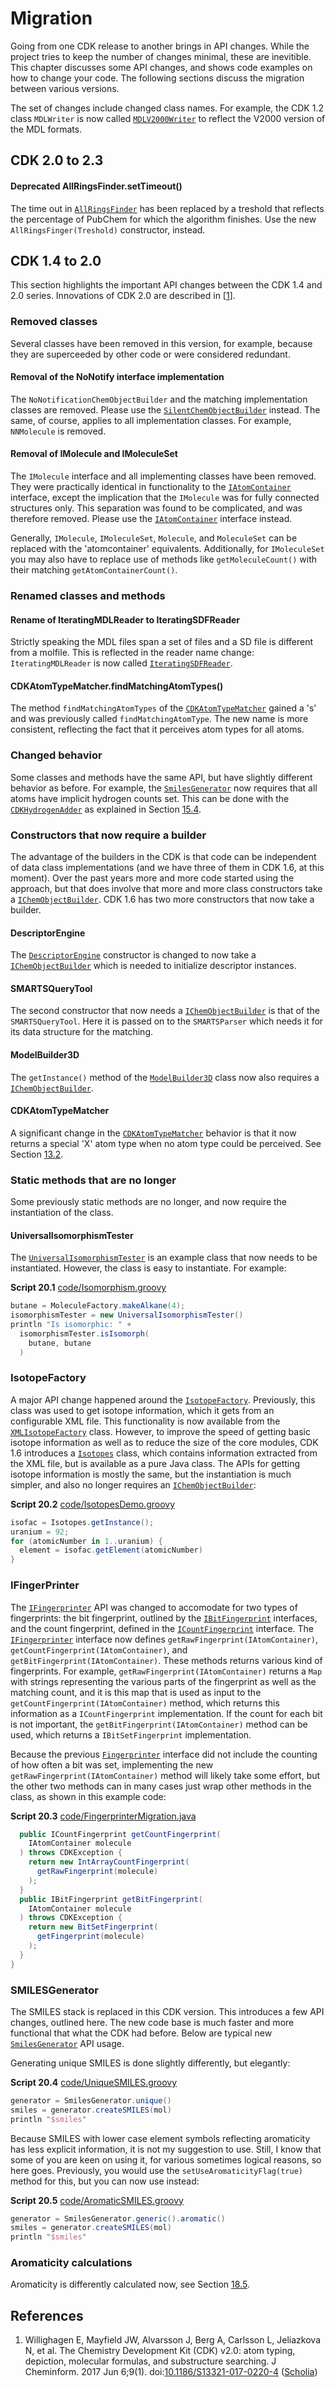 # Migration

Going from one CDK release to another brings in API changes. While the project
tries to keep the number of changes minimal, these are inevitible. This chapter
discusses some API changes, and shows code examples on how to change your
code. The following sections discuss the migration between various versions.

The set of changes include changed class names. For example, the CDK 1.2
class `MDLWriter` is now called [`MDLV2000Writer`](http://cdk.github.io/cdk/latest/docs/api/org/openscience/cdk/io/MDLV2000Writer.html) to reflect the
V2000 version of the MDL formats.

## CDK 2.0 to 2.3

#### Deprecated AllRingsFinder.setTimeout()

The time out in [`AllRingsFinder`](http://cdk.github.io/cdk/latest/docs/api/org/openscience/cdk/ringsearch/AllRingsFinder.html) has been replaced by a treshold that reflects
the percentage of PubChem for which the algorithm finishes. Use the new
`AllRingsFinger(Treshold)` constructor, instead.

## CDK 1.4 to 2.0

This section highlights the important API changes between the CDK 1.4 and
2.0 series. Innovations of CDK 2.0 are described in [<a href="#citeref1">1</a>].

### Removed classes

Several classes have been removed in this version, for example, because they
are superceeded by other code or were considered redundant.

#### Removal of the NoNotify interface implementation

The `NoNotificationChemObjectBuilder` and the matching implementation
classes are removed. Please use the [`SilentChemObjectBuilder`](http://cdk.github.io/cdk/latest/docs/api/org/openscience/cdk/silent/SilentChemObjectBuilder.html) instead.
The same, of course, applies to all implementation classes. For example,
`NNMolecule` is removed.

#### Removal of IMolecule and IMoleculeSet

The `IMolecule` interface and all implementing classes have been
removed. They were practically identical in functionality to the
[`IAtomContainer`](http://cdk.github.io/cdk/latest/docs/api/org/openscience/cdk/interfaces/IAtomContainer.html) interface, except the implication that the
`IMolecule` was for fully connected structures only. This separation
was found to be complicated, and was therefore removed. Please use the
[`IAtomContainer`](http://cdk.github.io/cdk/latest/docs/api/org/openscience/cdk/interfaces/IAtomContainer.html) interface instead.

Generally, `IMolecule`, `IMoleculeSet`, `Molecule`,
and `MoleculeSet` can be replaced with the 'atomcontainer' equivalents.
Additionally, for `IMoleculeSet` you may also have to replace
use of methods like `getMoleculeCount()` with their matching `getAtomContainerCount()`.

### Renamed classes and methods

#### Rename of IteratingMDLReader to IteratingSDFReader

Strictly speaking the MDL files span a set of files and a SD file is different
from a molfile. This is reflected in the reader name change:
`IteratingMDLReader` is now called [`IteratingSDFReader`](http://cdk.github.io/cdk/latest/docs/api/org/openscience/cdk/io/iterator/IteratingSDFReader.html).

#### CDKAtomTypeMatcher.findMatchingAtomTypes()

The method `findMatchingAtomTypes` of the [`CDKAtomTypeMatcher`](http://cdk.github.io/cdk/latest/docs/api/org/openscience/cdk/atomtype/CDKAtomTypeMatcher.html)
gained a 's' and was previously called `findMatchingAtomType`. The new
name is more consistent, reflecting the fact that it perceives atom types
for all atoms.

### Changed behavior

Some classes and methods have the same API, but have slightly different
behavior as before. For example, the [`SmilesGenerator`](http://cdk.github.io/cdk/latest/docs/api/org/openscience/cdk/smiles/SmilesGenerator.html) now requires
that all atoms have implicit hydrogen counts set. This can be done with
the [`CDKHydrogenAdder`](http://cdk.github.io/cdk/latest/docs/api/org/openscience/cdk/tools/CDKHydrogenAdder.html) as explained in Section [15.4](missing.md#sec:missinghydrogens).

### Constructors that now require a builder

The advantage of the builders in the CDK is that code can be independent of
data class implementations (and we have three of them in CDK 1.6, at this
moment). Over the past years more and more code started using the approach,
but that does involve that more and more class constructors take a
[`IChemObjectBuilder`](http://cdk.github.io/cdk/latest/docs/api/org/openscience/cdk/interfaces/IChemObjectBuilder.html). CDK 1.6 has two more constructors that now take
a builder.

#### DescriptorEngine
The [`DescriptorEngine`](http://cdk.github.io/cdk/latest/docs/api/org/openscience/cdk/qsar/DescriptorEngine.html) constructor is changed to now take a
[`IChemObjectBuilder`](http://cdk.github.io/cdk/latest/docs/api/org/openscience/cdk/interfaces/IChemObjectBuilder.html) which is needed to initialize descriptor instances.

#### SMARTSQueryTool

The second constructor that now needs a [`IChemObjectBuilder`](http://cdk.github.io/cdk/latest/docs/api/org/openscience/cdk/interfaces/IChemObjectBuilder.html) is that of the
`SMARTSQueryTool`. Here it is passed on to the `SMARTSParser` which
needs it for its data structure for the matching.

#### ModelBuilder3D

The `getInstance()` method of the [`ModelBuilder3D`](http://cdk.github.io/cdk/latest/docs/api/org/openscience/cdk/modeling/builder3d/ModelBuilder3D.html) class now also
requires a [`IChemObjectBuilder`](http://cdk.github.io/cdk/latest/docs/api/org/openscience/cdk/interfaces/IChemObjectBuilder.html).

#### CDKAtomTypeMatcher

A significant change in the [`CDKAtomTypeMatcher`](http://cdk.github.io/cdk/latest/docs/api/org/openscience/cdk/atomtype/CDKAtomTypeMatcher.html) behavior is that it now
returns a special 'X' atom type when no atom type could be perceived.
See Section [13.2](atomtype.md#sec:atomtypePerception).

### Static methods that are no longer

Some previously static methods are no longer, and now require the instantiation
of the class.

#### UniversalIsomorphismTester

The [`UniversalIsomorphismTester`](http://cdk.github.io/cdk/latest/docs/api/org/openscience/cdk/isomorphism/UniversalIsomorphismTester.html) is an example class that now needs to be
instantiated. However, the class is easy to instantiate. For example:

**<a name="script:Isomorphism">Script 20.1</a>** [code/Isomorphism.groovy](code/Isomorphism.code.md)
```groovy
butane = MoleculeFactory.makeAlkane(4);
isomorphismTester = new UniversalIsomorphismTester()
println "Is isomorphic: " +
  isomorphismTester.isIsomorph(
    butane, butane
  )
```

### IsotopeFactory

A major API change happened around the [`IsotopeFactory`](http://cdk.github.io/cdk/latest/docs/api/org/openscience/cdk/config/IsotopeFactory.html). Previously, this
class was used to get isotope information, which it gets from an configurable XML
file. This functionality is now available from the [`XMLIsotopeFactory`](http://cdk.github.io/cdk/latest/docs/api/org/openscience/cdk/config/XMLIsotopeFactory.html) class.
However, to improve the speed of getting basic isotope information as well as to
reduce the size of the core modules, CDK 1.6 introduces a [`Isotopes`](http://cdk.github.io/cdk/latest/docs/api/org/openscience/cdk/config/Isotopes.html) class,
which contains information extracted from the XML file, but is available as a pure
Java class. The APIs for getting isotope information is mostly the same, but the
instantiation is much simpler, and also no longer requires an [`IChemObjectBuilder`](http://cdk.github.io/cdk/latest/docs/api/org/openscience/cdk/interfaces/IChemObjectBuilder.html):

**<a name="script:IsotopesDemo">Script 20.2</a>** [code/IsotopesDemo.groovy](code/IsotopesDemo.code.md)
```groovy
isofac = Isotopes.getInstance();
uranium = 92;
for (atomicNumber in 1..uranium) {
  element = isofac.getElement(atomicNumber)
}
```

### IFingerPrinter

The [`IFingerprinter`](http://cdk.github.io/cdk/latest/docs/api/org/openscience/cdk/fingerprint/IFingerprinter.html) API was changed to accomodate for two types of fingerprints:
the bit fingerprint, outlined by the [`IBitFingerprint`](http://cdk.github.io/cdk/latest/docs/api/org/openscience/cdk/fingerprint/IBitFingerprint.html) interfaces, and
the count fingerprint, defined in the [`ICountFingerprint`](http://cdk.github.io/cdk/latest/docs/api/org/openscience/cdk/fingerprint/ICountFingerprint.html) interface. The
[`IFingerprinter`](http://cdk.github.io/cdk/latest/docs/api/org/openscience/cdk/fingerprint/IFingerprinter.html) interface now defines `getRawFingerprint(IAtomContainer)`,
`getCountFingerprint(IAtomContainer)`, and `getBitFingerprint(IAtomContainer)`.
These methods returns various kind of fingerprints. For example,
`getRawFingerprint(IAtomContainer)` returns a `Map` with strings representing
the various parts of the fingerprint as well as the matching count, and it is this
map that is used as input to the `getCountFingerprint(IAtomContainer)` method,
which returns this information as a `ICountFingerprint` implementation. If the
count for each bit is not important, the `getBitFingerprint(IAtomContainer)` method
can be used, which returns a `IBitSetFingerprint` implementation.

Because the previous [`Fingerprinter`](http://cdk.github.io/cdk/latest/docs/api/org/openscience/cdk/fingerprint/Fingerprinter.html) interface did not include the counting of
how often a bit was set, implementing the new `getRawFingerprint(IAtomContainer)` method
will likely take some effort, but the other two methods can in many cases just wrap
other methods in the class, as shown in this example code:

**<a name="script:FingerprinterMigration">Script 20.3</a>** [code/FingerprinterMigration.java](code/FingerprinterMigration.code.md)
```java
  public ICountFingerprint getCountFingerprint(
    IAtomContainer molecule
  ) throws CDKException {
    return new IntArrayCountFingerprint(
      getRawFingerprint(molecule)
    );
  }
  public IBitFingerprint getBitFingerprint(
    IAtomContainer molecule
  ) throws CDKException {
    return new BitSetFingerprint(
      getFingerprint(molecule)
    );
  }
}
```

### SMILESGenerator

The <a name="tp1">SMILES</a> stack is replaced in this CDK version. This introduces a few API changes,
outlined here. The new code base is much faster and more functional that what the CDK
had before. Below are typical new [`SmilesGenerator`](http://cdk.github.io/cdk/latest/docs/api/org/openscience/cdk/smiles/SmilesGenerator.html) API usage.

Generating unique SMILES is done slightly differently, but elegantly:

**<a name="script:UniqueSMILES">Script 20.4</a>** [code/UniqueSMILES.groovy](code/UniqueSMILES.code.md)
```groovy
generator = SmilesGenerator.unique()
smiles = generator.createSMILES(mol)
println "$smiles"
```

Because SMILES with lower case element symbols reflecting aromaticity has less
explicit information, it is not my suggestion to use. Still, I know that some of you
are keen on using it, for various sometimes logical reasons, so here goes. Previously,
you would use the `setUseAromaticityFlag(true)` method for this, but you can now
use instead:

**<a name="script:AromaticSMILES">Script 20.5</a>** [code/AromaticSMILES.groovy](code/AromaticSMILES.code.md)
```groovy
generator = SmilesGenerator.generic().aromatic()
smiles = generator.createSMILES(mol)
println "$smiles"
```

### Aromaticity calculations

Aromaticity is differently calculated now, see Section [18.5](properties.md#sec:aromaticity).

## References

1. <a name="citeref1"></a>Willighagen E, Mayfield JW, Alvarsson J, Berg A, Carlsson L, Jeliazkova N, et al. The Chemistry Development Kit (CDK) v2.0: atom typing, depiction, molecular formulas, and substructure searching. J Cheminform. 2017 Jun 6;9(1).  doi:[10.1186/S13321-017-0220-4](https://doi.org/10.1186/S13321-017-0220-4) ([Scholia](https://scholia.toolforge.org/doi/10.1186/S13321-017-0220-4))


